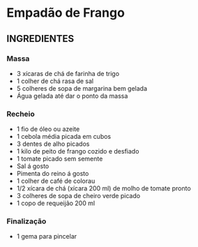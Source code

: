 # Empadão de Frango

## INGREDIENTES

### Massa

- 3 xícaras de chá de farinha de trigo
- 1 colher de chá rasa de sal
- 5 colheres de sopa de margarina bem gelada
- Água gelada até dar o ponto da massa

### Recheio

- 1 fio de óleo ou azeite
- 1 cebola média picada em cubos
- 3 dentes de alho picados
- 1 kilo de peito de frango cozido e desfiado
- 1 tomate picado sem semente
- Sal á gosto
- Pimenta do reino á gosto
- 1 colher de café de colorau
- 1/2 xícara de chá (xícara 200 ml) de molho de tomate pronto
- 3 colheres de sopa de cheiro verde picado
- 1 copo de requeijão 200 ml

### Finalização

- 1 gema para pincelar